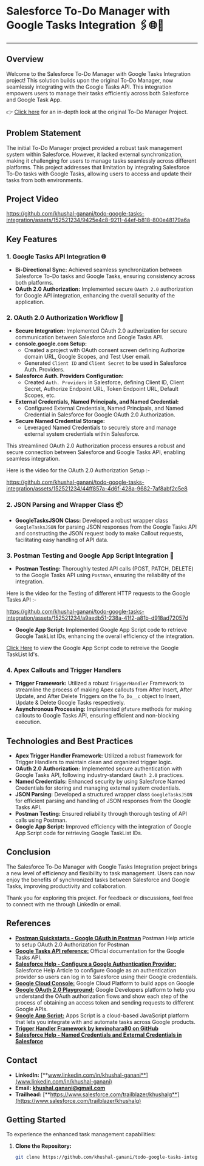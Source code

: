 # Salesforce To-Do Manager with Google Tasks Integration 🖇️🌐🚀

---

## Overview

Welcome to the Salesforce To-Do Manager with Google Tasks Integration project! This solution builds upon the original To-Do Manager, now seamlessly integrating with the Google Tasks API. This integration empowers users to manage their tasks efficiently across both Salesforce and Google Task App.

👉 [Click here](https://github.com/khushal-ganani/todo-list) for an in-depth look at the original To-Do Manager Project.

## Problem Statement 

The initial To-Do Manager project provided a robust task management system within Salesforce. However, it lacked external synchronization, making it challenging for users to manage tasks seamlessly across different platforms. This project addresses that limitation by integrating Salesforce To-Do tasks with Google Tasks, allowing users to access and update their tasks from both environments.

## Project Video



https://github.com/khushal-ganani/todo-google-tasks-integration/assets/152521234/9425e4c8-9211-44ef-b818-800e48179a6a




## Key Features

### 1. Google Tasks API Integration 🌐

- **Bi-Directional Sync:** Achieved seamless synchronization between Salesforce To-Do tasks and Google Tasks, ensuring consistency across both platforms.
- **OAuth 2.0 Authorization:** Implemented secure `OAuth 2.0` authorization for Google API integration, enhancing the overall security of the application.

### 2. OAuth 2.0 Authorization Workflow 🔗

- **Secure Integration:** Implemented OAuth 2.0 authorization for secure communication between Salesforce and Google Tasks API.
- **console.google.com Setup:**
  - Created a project with OAuth consent screen defining Authorize domain URL, Google Scopes, and Test User email.
  - Generated `Client ID` and `Client Secret` to be used in Salesforce Auth. Providers.
- **Salesforce Auth. Providers Configuration:**
  - Created `Auth. Providers` in Salesforce, defining Client ID, Client Secret, Authorize Endpoint URL, Token Endpoint URL, Default Scopes, etc.
- **External Credentials, Named Principals, and Named Credential:**
  - Configured External Credentials, Named Principals, and Named Credential in Salesforce for Google OAuth 2.0 Authorization.
- **Secure Named Credential Storage:**
  - Leveraged Named Credentials to securely store and manage external system credentials within Salesforce.

This streamlined OAuth 2.0 Authorization process ensures a robust and secure connection between Salesforce and Google Tasks API, enabling seamless integration.

Here is the video for the OAuth 2.0 Authorization Setup :-



https://github.com/khushal-ganani/todo-google-tasks-integration/assets/152521234/44ff857a-4d6f-428a-9682-7af8abf2c5e8




### 2. JSON Parsing and Wrapper Class 📦

- **GoogleTasksJSON Class:** Developed a robust wrapper class `GoogleTasksJSON` for parsing JSON responses from the Google Tasks API and constructing the JSON request body to make Callout requests, facilitating easy handling of API data.

### 3. Postman Testing and Google App Script Integration 🤖

- **Postman Testing:** Thoroughly tested API calls (POST, PATCH, DELETE) to the Google Tasks API using `Postman`, ensuring the reliability of the integration.

Here is the video for the Testing of different HTTP requests to the Google Tasks API :-



https://github.com/khushal-ganani/todo-google-tasks-integration/assets/152521234/a9aedb51-238a-41f2-a81b-d918ad72057d





- **Google App Script:** Implemented Google App Script code to retrieve Google TaskList IDs, enhancing the overall efficiency of the integration.

[Click Here](https://script.google.com/d/1XSBEPUChsXE0bRTz3FD7MTL6v2R7nPkpJJfSp2xU-So1eIQWEo3IT87E/edit?usp=sharing) to view the Google App Script code to retreive the Google TaskList Id's.

### 4. Apex Callouts and Trigger Handlers 

- **Trigger Framework:** Utilized a robust `TriggerHandler` Framework to streamline the process of making Apex callouts from After Insert, After Update, and After Delete Triggers on the `To_Do__c` object to Insert, Update & Delete Google Tasks respectively.
- **Asynchronous Processing:** Implemented `@future` methods for making callouts to Google Tasks API, ensuring efficient and non-blocking execution.

## Technologies and Best Practices

- **Apex Trigger Handler Framework:** Utilized a robust framework for Trigger Handlers to maintain clean and organized trigger logic.
- **OAuth 2.0 Authorization:** Implemented secure authentication with Google Tasks API, following industry-standard `OAuth 2.0` practices.
- **Named Credentials:** Enhanced security by using Salesforce Named Credentials for storing and managing external system credentials.
- **JSON Parsing:** Developed a structured wrapper class `GoogleTasksJSON` for efficient parsing and handling of JSON responses from the Google Tasks API.
- **Postman Testing:** Ensured reliability through thorough testing of API calls using Postman.
- **Google App Script:** Improved efficiency with the integration of Google App Script code for retrieving Google TaskList IDs.


## Conclusion

The Salesforce To-Do Manager with Google Tasks Integration project brings a new level of efficiency and flexibility to task management. Users can now enjoy the benefits of synchronized tasks between Salesforce and Google Tasks, improving productivity and collaboration.

Thank you for exploring this project. For feedback or discussions, feel free to connect with me through LinkedIn or email.

## References

- [**Postman Quickstarts - Google OAuth in Postman**](https://quickstarts.postman.com/guide/google-oauth-in-postman/index.html?index=..%2F..index#:~:text=To%20do%20this%2C%20navigate%20to,%3A%20Select%20%22Authorization%20Code%22.) Postman Help article to setup OAuth 2.0 Authorization for Postman
- [**Google Tasks API reference:**](https://developers.google.com/tasks/reference/rest) Official documentation for the Google Tasks API.
- [**Salesforce Help - Configure a Google Authentication Provider:**](https://help.salesforce.com/s/articleView?id=sf.sso_provider_google.htm&type=5) Salesforce Help Article to configure Google as an authentication provider so users can log in to Salesforce using their Google credentials.
- [**Google Cloud Console:**](https://console.cloud.google.com/) Google Cloud Platform to build apps on Google
- [**Google OAuth 2.0 Playground:**](https://developers.google.com/oauthplayground/) Google Developers platform to help you understand the OAuth authorization flows and show each step of the process of obtaining an access token and sending requests to different Google APIs.
- [**Google App Script:**](https://script.google.com/home/start) Apps Script is a cloud-based JavaScript platform that lets you integrate with and automate tasks across Google products.
- [**Trigger Handler Framework by kevinohara80 on GitHub**](https://github.com/kevinohara80/sfdc-trigger-framework)
- [**Salesforce Help - Named Credentials and External Credentials in Salesforce**](https://help.salesforce.com/s/articleView?id=sf.nc_named_creds_and_ext_creds.htm&type=5)


## Contact

- **LinkedIn:** [**www.linkedin.com/in/khushal-ganani**](www.linkedin.com/in/khushal-ganani)
- **Email:** [**khushal.ganani@gmail.com**](mailto:khushal.ganani@gmail.com)
- **Trailhead:** [**https://www.salesforce.com/trailblazer/khushalg**](https://www.salesforce.com/trailblazer/khushalg)

## Getting Started

To experience the enhanced task management capabilities:

1. **Clone the Repository:**

   ```bash
   git clone https://github.com/khushal-ganani/todo-google-tasks-integration.git
   ```
